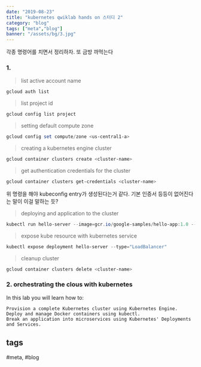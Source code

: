 ```yaml
---
date: "2019-08-23"
title: "kubernetes qwiklab hands on 스터디 2"
category: "blog"
tags: ["meta","blog"]
banner: "/assets/bg/3.jpg"
---
```



각종 명령어를 치면서 정리하자. 또 금방 까먹는다

### 1. 

> list active account name
```ps1
gcloud auth list
```

> list project id
```ps1
gcloud config list project
```

> setting default compute zone
```ps1
gcloud config set compute/zone <us-central1-a>
```

> creating a kubernetes engine cluster
```ps1
gcloud container clusters create <cluster-name>
```

> get authentication credentials for the cluster
```ps1
gcloud container clusters get-credentials <cluster-name>
```

위 명령을 해야 kubeconfig entry가 생성된다는거 같다. 기본 인증서 등등이 없어진다는 말이 이걸 말하는 듯? 

> deploying and application to the cluster
```ps1
kubectl run hello-server --image=gcr.io/google-samples/hello-app:1.0 --port 8080
```

> expose kube resource with kubernetes service
```ps1
kubectl expose deployment hello-server --type="LoadBalancer"
```

> cleanup cluster
```ps1
gcloud container clusters delete <cluster-name>
```

### 2. orchestrating the clous with kubernetes

In this lab you will learn how to:

    Provision a complete Kubernetes cluster using Kubernetes Engine.
    Deploy and manage Docker containers using kubectl.
    Break an application into microservices using Kubernetes' Deployments and Services.




## tags
  \#meta, \#blog
